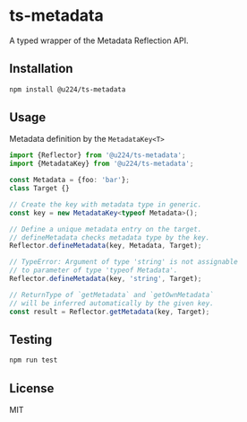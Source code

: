 # ts-metadata

A typed wrapper of the Metadata Reflection API.

## Installation

```bash
npm install @u224/ts-metadata
```

## Usage

Metadata definition by the `MetadataKey<T>`

```ts
import {Reflector} from '@u224/ts-metadata';
import {MetadataKey} from '@u224/ts-metadata';

const Metadata = {foo: 'bar'};
class Target {}

// Create the key with metadata type in generic.
const key = new MetadataKey<typeof Metadata>();

// Define a unique metadata entry on the target.
// defineMetadata checks metadata type by the key.
Reflector.defineMetadata(key, Metadata, Target);

// TypeError: Argument of type 'string' is not assignable
// to parameter of type 'typeof Metadata'.
Reflector.defineMetadata(key, 'string', Target);

// ReturnType of `getMetadata` and `getOwnMetadata`
// will be inferred automatically by the given key.
const result = Reflector.getMetadata(key, Target);
```

## Testing

```bash
npm run test
```

## License

MIT
